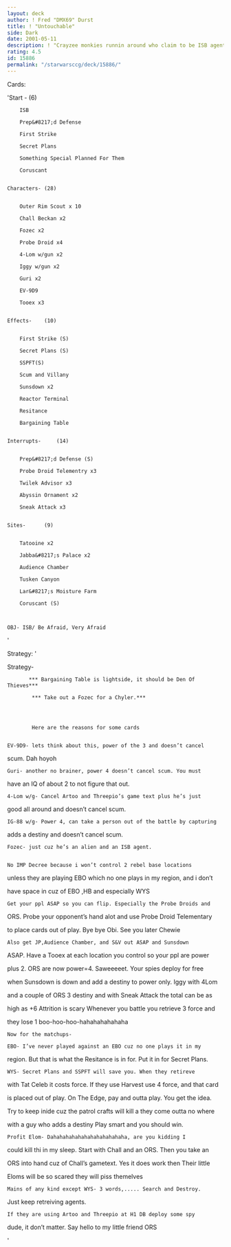 ```yaml
---
layout: deck
author: ! Fred "DMX69" Durst
title: ! "Untouchable"
side: Dark
date: 2001-05-11
description: ! "Crayzee monkies runnin around who claim to be ISB agents."
rating: 4.5
id: 15886
permalink: "/starwarsccg/deck/15886/"
---
```

Cards: 

'Start -		(6)


		ISB

		Prep&#8217;d Defense

		First Strike

		Secret Plans

		Something Special Planned For Them

		Coruscant


	Characters-	(28)


		Outer Rim Scout x 10

		Chall Beckan x2

		Fozec x2

		Probe Droid x4

		4-Lom w/gun x2

		Iggy w/gun x2

		Guri x2

		EV-9D9 

		Tooex x3


	Effects- 	(10)


		First Strike (S)

		Secret Plans (S)

		SSPFT(S)

		Scum and Villany 

		Sunsdown x2

		Reactor Terminal

		Resitance

		Bargaining Table


	Interrupts- 	(14)


		Prep&#8217;d Defense (S)

		Probe Droid Telementry x3

		Twilek Advisor x3

		Abyssin Ornament x2

		Sneak Attack x3


	Sites- 		(9)


		Tatooine x2

		Jabba&#8217;s Palace x2

		Audience Chamber

		Tusken Canyon

		Lar&#8217;s Moisture Farm

		Coruscant (S)



	OBJ- ISB/ Be Afraid, Very Afraid



'

Strategy: '

Strategy-	

           *** Bargaining Table is lightside, it should be Den Of Thieves***

            *** Take out a Fozec for a Chyler.***




			Here are the reasons for some cards


	EV-9D9- lets think about this, power of the 3 and doesn’t cancel

scum. Dah hoyoh


	Guri- another no brainer, power 4 doesn’t cancel scum. You must

have an IQ of about 2 to not figure that out.


	4-Lom w/g- Cancel Artoo and Threepio’s game text plus he’s just

good all around and doesn’t cancel scum.


	IG-88 w/g- Power 4, can take a person out of the battle by capturing

adds a destiny and doesn’t cancel scum.


	Fozec- just cuz he’s an alien and an ISB agent.


	No IMP Decree because i won’t control 2 rebel base locations

unless they are playing EBO which no one plays in my region, and i don’t

have space in cuz of EBO ,HB and especially WYS



	Get your ppl ASAP so you can flip. Especially the Probe Droids and

ORS. Probe your opponent’s hand alot and use Probe Droid Telementary

to place cards out of play. Bye bye Obi. See you later Chewie


	Also get JP,Audience Chamber, and S&V out ASAP and Sunsdown

ASAP. Have a Tooex at each location you control so your ppl are power

plus 2. ORS are now power=4. Saweeeeet. Your spies deploy for free

when Sunsdown is down and add a destiny to power only. Iggy with 4Lom

and a couple of ORS 3 destiny and with Sneak Attack the total can be as

high as +6 Attrition is scary Whenever you battle you retrieve 3 force and

they lose 1 boo-hoo-hoo-hahahahahahaha


	Now for the matchups-

	EBO- I’ve never played against an EBO cuz no one plays it in my

region. But that is what the Resitance is in for. Put it in for Secret Plans.


	WYS- Secret Plans and SSPFT will save you. When they retireve

with Tat Celeb it costs force. If they use Harvest use 4 force, and that card

is placed out of play. On The Edge, pay and outta play. You get the idea.

Try to keep inide cuz the patrol crafts will kill a they come outta no where

with a guy who adds a destiny Play smart and you should win.


	Profit Elom- Dahahahahahahahahahahahaha, are you kidding I

could kill thi in my sleep. Start with Chall and an ORS. Then you take an

ORS into hand cuz of Chall’s gametext. Yes it does work then Their little

Eloms will be so scared they will piss themelves


	Mains of any kind except WYS- 3 words,..... Search and Destroy.

Just keep retreiving agents.


	If they are using Artoo and Threepio at H1 DB deploy some spy

dude, it don’t matter. Say hello to my little friend ORS



'
